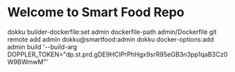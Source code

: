 # Welcome to Smart Food Repo

dokku builder-dockerfile:set admin dockerfile-path admin/Dockerfile
git remote add admin dokku@smartfood:admin
dokku docker-options:add admin build '--build-arg DOPPLER_TOKEN="dp.st.prd.gDE9HCIPrPhHgx9srR95eGB3n3pp1qaB3Cz0W9BWmwM"'
